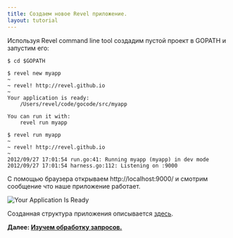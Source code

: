```yaml
---
title: Создаем новое Revel приложение.
layout: tutorial
---
```


Используя Revel command line tool создадим пустой проект в GOPATH и запустим его:

	$ cd $GOPATH

	$ revel new myapp
	~
	~ revel! http://revel.github.io
	~
    Your application is ready:
        /Users/revel/code/gocode/src/myapp

    You can run it with:
        revel run myapp

	$ revel run myapp
	~
	~ revel! http://revel.github.io
	~
	2012/09/27 17:01:54 run.go:41: Running myapp (myapp) in dev mode
	2012/09/27 17:01:54 harness.go:112: Listening on :9000

С помощью браузера открываем http://localhost:9000/ и смотрим сообщение что наше приложение работает.

![Your Application Is Ready](../img/YourApplicationIsReady.png)

Созданная структура приложения описывается
[здесь](../manual/organization.html).

**Далее: [Изучем обработку запросов.](requestflow.html)**
